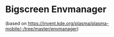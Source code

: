 # Bigscreen Envmanager
(based on https://invent.kde.org/plasma/plasma-mobile/-/tree/master/envmanager)